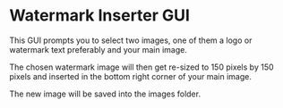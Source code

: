 # Watermark Inserter GUI

This GUI prompts you to select two images, one of them a logo or watermark text preferably and your main image.

The chosen watermark image will then get re-sized to 150 pixels by 150 pixels and inserted in the bottom right corner 
of your main image.

The new image will be saved into the images folder.



